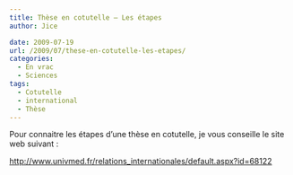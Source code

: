 ```yaml
---
title: Thèse en cotutelle – Les étapes
author: Jice

date: 2009-07-19
url: /2009/07/these-en-cotutelle-les-etapes/
categories:
  - En vrac
  - Sciences
tags:
  - Cotutelle
  - international
  - Thèse
---
```

Pour connaitre les étapes d&#8217;une thèse en cotutelle, je vous conseille le site web suivant :

<a title="Thèse en cotutelle" href="http://www.univmed.fr/relations_internationales/default.aspx?id=68122" target="_blank">http://www.univmed.fr/relations_internationales/default.aspx?id=68122</a>